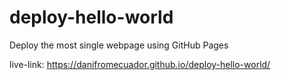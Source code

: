 # deploy-hello-world
Deploy the most single webpage using GitHub Pages

live-link:
https://danifromecuador.github.io/deploy-hello-world/
